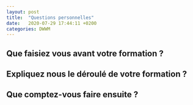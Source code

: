 ```yaml
---
layout: post
title:  "Questions personnelles"
date:   2020-07-29 17:44:11 +0200
categories: DWWM
---
```

## Que faisiez vous avant votre formation ?

## Expliquez nous le déroulé de votre formation ?

## Que comptez-vous faire ensuite ?
